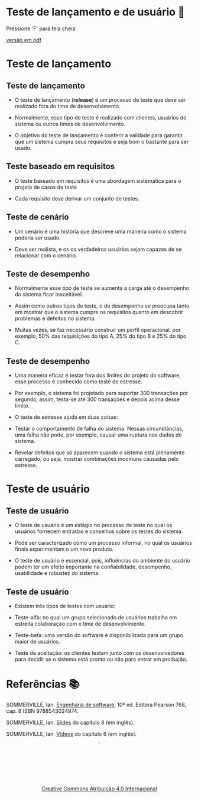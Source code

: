 <!-- .slide:  data-background-opacity="0.1" data-background-image="https://w7.pngwing.com/pngs/689/909/png-transparent-learning-plan-adaptive-learning-test-business-red-target-business-information-chart-miscellaneous-business-woman-service.png"
data-transition="convex"  -->
# Teste de lançamento e de usuário 🚀
<!-- .element: style="margin-bottom:100px; font-size: 50px; color:white; font-family: Marker Felt;" -->

Pressione 'F' para tela cheia
<!-- .element: style="font-size: small; color:white;" -->

[versão em pdf](?print-pdf)
<!-- .element: style="font-size: small;" -->



<!-- .slide: data-background="#C9E66A" data-transition="zoom" -->
# Teste de lançamento
<!-- .element: style="margin-bottom:50px; font-size: 40px; font-family: Marker Felt" -->


<!-- .slide: data-background="#185449" data-transition="convex"  -->
## Teste de lançamento
<!-- .element: style="margin-bottom:50px; font-size: 40px; font-family: Marker Felt; color:#F5F5F5" -->

* O teste de lançamento (**release**) é um processo de teste que deve ser realizado fora do time de desenvolvimento.
<!-- .element: style="margin-bottom:50px; font-size: 23px; font-family: arial; color:#F5F5F5" -->

* Normalmente, esse tipo de teste é realizado com clientes, usuários do sistema ou outros times de desenvolvimento.
<!-- .element: style="margin-bottom:50px; font-size: 23px; font-family: arial; color:#F5F5F5" -->

* O objetivo do teste de lançamento é conferir a validade para garantir que um sistema cumpra seus requisitos e seja bom o bastante para ser usado.
<!-- .element: style="margin-bottom:50px; font-size: 23px; font-family: arial; color:#F5F5F5" -->


<!-- .slide: data-background="#185449" data-transition="convex"  -->
## Teste baseado em requisitos
<!-- .element: style="margin-bottom:50px; font-size: 40px; font-family: Marker Felt; color:#F5F5F5" -->

* O teste baseado em requisitos é uma abordagem sistemática para o projeto de casos de teste
<!-- .element: style="margin-bottom:50px; font-size: 23px; font-family: arial; color:#F5F5F5" -->

* Cada requisito deve derivar um conjunto de testes.
<!-- .element: style="margin-bottom:50px; font-size: 23px; font-family: arial; color:#F5F5F5" -->


<!-- .slide: data-background="#185449" data-transition="convex"  -->
## Teste de cenário
<!-- .element: style="margin-bottom:50px; font-size: 40px; font-family: Marker Felt; color:#F5F5F5" -->

* Um cenário é uma história que descreve uma maneira como o sistema poderia ser usado.
<!-- .element: style="margin-bottom:50px; font-size: 23px; font-family: arial; color:#F5F5F5" -->

* Deve ser realista, e os os verdadeiros usuários sejam capazes de se relacionar com o cenário.
<!-- .element: style="margin-bottom:50px; font-size: 23px; font-family: arial; color:#F5F5F5" -->


<!-- .slide: data-background="#185449" data-transition="convex"  -->
## Teste de desempenho
<!-- .element: style="margin-bottom:50px; font-size: 40px; font-family: Marker Felt; color:#F5F5F5" -->

* Normalmente esse tipo de teste se aumenta a carga até o desempenho do sistema ficar inaceitável.
<!-- .element: style="margin-bottom:50px; font-size: 23px; font-family: arial; color:#F5F5F5" -->

* Assim como outros tipos de teste, o de desempenho se preocupa tanto em mostrar que o sistema cumpre os requisitos quanto em descobrir problemas e defeitos no sistema.
<!-- .element: style="margin-bottom:50px; font-size: 23px; font-family: arial; color:#F5F5F5" -->

* Muitas vezes, se faz necessário construir um perfil operacional, por exemplo, 50% das requisições do tipo A, 25% do tipo B e 25% do tipo C.
<!-- .element: style="margin-bottom:50px; font-size: 23px; font-family: arial; color:#F5F5F5" -->


<!-- .slide: data-background="#185449" data-transition="convex"  -->
## Teste de desempenho
<!-- .element: style="margin-bottom:50px; font-size: 40px; font-family: Marker Felt; color:#F5F5F5" -->

* Uma maneira eficaz é testar fora dos limites do projeto do software, esse processo é conhecido como teste de estresse.
<!-- .element: style="margin-bottom:50px; font-size: 23px; font-family: arial; color:#F5F5F5" -->

* Por exemplo, o sistema foi projetado para suportar 300 transações por segundo, assim, testa-se até 300 transações e depois acima desse limite.
<!-- .element: style="margin-bottom:50px; font-size: 23px; font-family: arial; color:#F5F5F5" -->

* O teste de estresse ajuda em duas coisas:
<!-- .element: style="margin-bottom:50px; font-size: 23px; font-family: arial; color:#F5F5F5" -->

  * Testar o comportamento de falha do sistema. Nessas circunstâncias, uma falha não pode, por exemplo, causar uma ruptura nos dados do sistema.
  <!-- .element: style="margin-bottom:50px; font-size: 23px; font-family: arial; color:#F5F5F5" -->

  * Revelar defeitos que só aparecem quando o sistema está plenamente carregado, ou seja, mostrar combinações incomuns causadas pelo estresse.
  <!-- .element: style="margin-bottom:50px; font-size: 23px; font-family: arial; color:#F5F5F5" -->




<!-- .slide: data-background="#C9E66A" data-transition="zoom" -->
# Teste de usuário
<!-- .element: style="margin-bottom:50px; font-size: 40px; font-family: Marker Felt" -->


<!-- .slide: data-background="#185449" data-transition="convex"  -->
## Teste de usuário
<!-- .element: style="margin-bottom:50px; font-size: 40px; font-family: Marker Felt; color:#F5F5F5" -->

* O teste de usuário é um estágio no processo de teste no qual os usuários fornecem entradas e conselhos sobre os testes do sistema.
<!-- .element: style="margin-bottom:50px; font-size: 23px; font-family: arial; color:#F5F5F5" -->

* Pode ser caracterizado como um processo informal, no qual os usuários finais experimentam o um novo produto.
<!-- .element: style="margin-bottom:50px; font-size: 23px; font-family: arial; color:#F5F5F5" -->

* O teste de usuário é essencial, pois, influências do ambiente do usuário podem ter um efeito importante na confiabilidade, desempenho, usabilidade e robustez do sistema.
<!-- .element: style="margin-bottom:50px; font-size: 23px; font-family: arial; color:#F5F5F5" -->


<!-- .slide: data-background="#185449" data-transition="convex"  -->
## Teste de usuário
<!-- .element: style="margin-bottom:50px; font-size: 40px; font-family: Marker Felt; color:#F5F5F5" -->

* Existem três tipos de testes com usuário:
<!-- .element: style="margin-bottom:50px; font-size: 23px; font-family: arial; color:#F5F5F5" -->

  * Teste-alfa: no qual um grupo selecionado de usuários trabalha em estreita colaboração com o time de desenvolvimento.
  <!-- .element: style="margin-bottom:50px; font-size: 23px; font-family: arial; color:#F5F5F5" -->

  * Teste-beta: uma versão do software é disponibilizada para um grupo maior de usuários.
  <!-- .element: style="margin-bottom:50px; font-size: 23px; font-family: arial; color:#F5F5F5" -->

  * Teste de aceitação: os clientes testam junto com os desenvolvedores para decidir se o sistema está pronto ou não para entrar em produção.
  <!-- .element: style="margin-bottom:50px; font-size: 23px; font-family: arial; color:#F5F5F5" -->


<!-- .slide: data-background="#185449" data-transition="convex"  -->
# Referências 📚
<!-- .element: style="margin-bottom:50px; font-size: 40px; font-family: Marker Felt; color:#F5F5F5" -->

SOMMERVILLE, Ian. [Engenharia de software](https://biblioteca.ifrs.edu.br/pergamum_ifrs/biblioteca_s/acesso_login.php?cod_acervo_acessibilidade=5030950&acesso=aHR0cHM6Ly9taWRkbGV3YXJlLWJ2LmFtNC5jb20uYnIvU1NPL2lmcnMvOTc4ODU0MzAyNDk3NA==&label=acesso%20restrito), 10ª ed. Editora Pearson 768, cap. 8 ISBN 9788543024974.
<!-- .element: style="margin-bottom:50px; font-size: 23px; font-family: arial; color:#F5F5F5" -->

SOMMERVILLE, Ian. [Slides](https://iansommerville.com/software-engineering-book/slides/) do capítulo 8 (em inglês).
<!-- .element: style="margin-bottom:50px; font-size: 23px; font-family: arial; color:#F5F5F5" -->

SOMMERVILLE, Ian. [Vídeos](https://iansommerville.com/software-engineering-book/videos/imp/) do capítulo 8 (em inglês).
<!-- .element: style="margin-bottom:40px; font-size: 23px; font-family: arial; color:#F5F5F5" -->

<center>
<a href="https://rpmhub.dev" target="blanck"><img src="../../imgs/logo.png" alt="Rodrigo Prestes Machado" width="3%" height="3%" border=0 style="border:0; text-decoration:none; outline:none"></a><br/>
<a rel="license" href="http://creativecommons.org/licenses/by/4.0/">Creative Commons Atribuição 4.0 Internacional</a>
</center>
  <!-- .element: style="margin-top:150px; font-size: 15px; font-family: Bradley Hand" -->